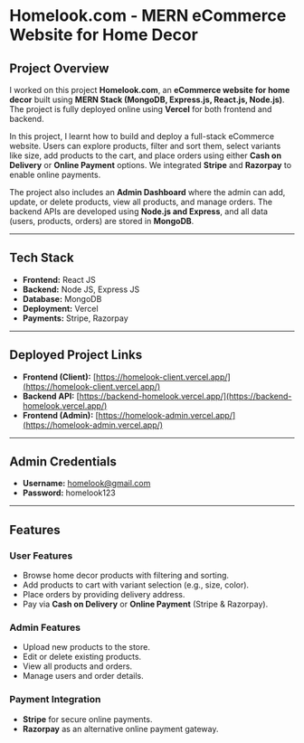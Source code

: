 # Homelook.com - MERN eCommerce Website for Home Decor

## Project Overview
I worked on this project **Homelook.com**, an **eCommerce website for home decor** built using **MERN Stack (MongoDB, Express.js, React.js, Node.js)**. The project is fully deployed online using **Vercel** for both frontend and backend.

In this project, I learnt how to build and deploy a full-stack eCommerce website. Users can explore products, filter and sort them, select variants like size, add products to the cart, and place orders using either **Cash on Delivery** or **Online Payment** options. We integrated **Stripe** and **Razorpay** to enable online payments.  

The project also includes an **Admin Dashboard** where the admin can add, update, or delete products, view all products, and manage orders. The backend APIs are developed using **Node.js and Express**, and all data (users, products, orders) are stored in **MongoDB**.

---
## Tech Stack
- **Frontend:** React JS  
- **Backend:** Node JS, Express JS  
- **Database:** MongoDB  
- **Deployment:** Vercel  
- **Payments:** Stripe, Razorpay  

----

## Deployed Project Links

- **Frontend (Client):** [https://homelook-client.vercel.app/](https://homelook-client.vercel.app/)  
- **Backend API:** [https://backend-homelook.vercel.app/](https://backend-homelook.vercel.app/)  
- **Frontend (Admin):** [https://homelook-admin.vercel.app/](https://homelook-admin.vercel.app/)  

---

## Admin Credentials

- **Username:** homelook@gmail.com  
- **Password:** homelook123  

---

## Features

### User Features
- Browse home decor products with filtering and sorting.
- Add products to cart with variant selection (e.g., size, color).
- Place orders by providing delivery address.
- Pay via **Cash on Delivery** or **Online Payment** (Stripe & Razorpay).

### Admin Features
- Upload new products to the store.
- Edit or delete existing products.
- View all products and orders.
- Manage users and order details.

### Payment Integration
- **Stripe** for secure online payments.
- **Razorpay** as an alternative online payment gateway.


